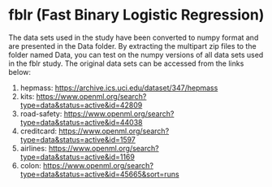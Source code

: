 # fblr (Fast Binary Logistic Regression)
The data sets used in the study have been converted to numpy format and are presented in the Data folder.
By extracting the multipart zip files to the folder named Data, you can test on the numpy versions of all data sets used in the fblr study.
The original data sets can be accessed from the links below:
1. hepmass: https://archive.ics.uci.edu/dataset/347/hepmass
2. kits: https://www.openml.org/search?type=data&status=active&id=42809
3. road-safety: https://www.openml.org/search?type=data&status=active&id=44038
4. creditcard: https://www.openml.org/search?type=data&status=active&id=1597
5. airlines: https://www.openml.org/search?type=data&status=active&id=1169
6. colon: https://www.openml.org/search?type=data&status=active&id=45665&sort=runs
